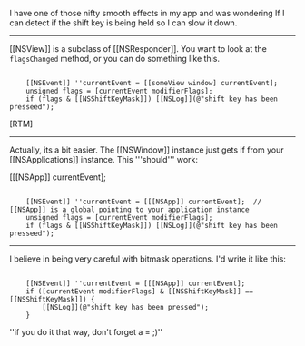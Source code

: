 

I have one of those nifty smooth effects in my app and was wondering If I can detect if the shift key is being held so I can slow it down.

----
[[NSView]] is a subclass of [[NSResponder]]. You want to look at the <code>flagsChanged</code> method, or you can do something like this.

<code>
    [[NSEvent]] ''currentEvent = [[someView window] currentEvent];
    unsigned flags = [currentEvent modifierFlags];
    if (flags & [[NSShiftKeyMask]]) [[NSLog]](@"shift key has been  presseed");
</code>

[RTM]

----

Actually, its a bit easier. The [[NSWindow]] instance just gets if from your [[NSApplications]] instance. This '''should''' work:

[[[NSApp]] currentEvent];

<code>
    [[NSEvent]] ''currentEvent = [[[NSApp]] currentEvent];  // [[NSApp]] is a global pointing to your application instance
    unsigned flags = [currentEvent modifierFlags];
    if (flags & [[NSShiftKeyMask]]) [[NSLog]](@"shift key has been  presseed");
</code>

----

I believe in being very careful with bitmask operations. I'd write it like this:

<code>
    [[NSEvent]] ''currentEvent = [[[NSApp]] currentEvent];
    if ([currentEvent modifierFlags] & [[NSShiftKeyMask]] == [[NSShiftKeyMask]]) {
        [[NSLog]](@"shift key has been pressed");
    }
</code>

''if you do it that way, don't forget a = ;)''